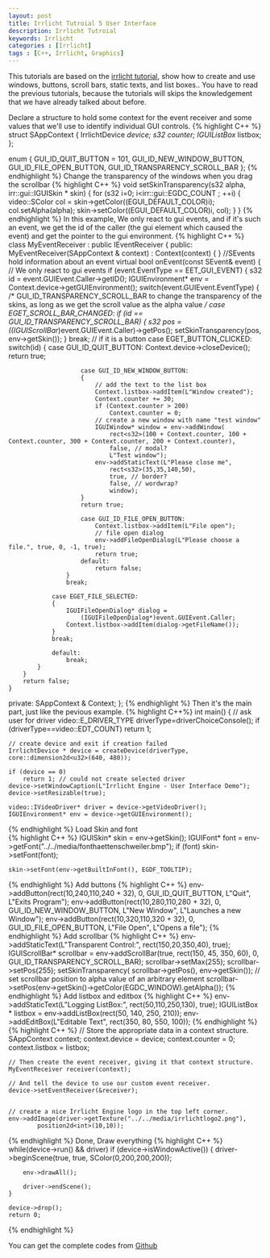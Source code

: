 ```yaml
---
layout: post
title: Irrlicht Tutroial 5 User Interface
description: Irrlicht Tutroial
keywords: Irrlicht
categories : [Irrlicht]
tags : [C++, Irrlicht, Graphics]
---
```


This tutorials are based on the [irrlicht tutorial](http://irrlicht.sourceforge.net/docu), show how to create and use windows, buttons, scroll bars, static texts, and list boxes.. You have to read the previous tutorials, because the tutorials will skips the knowledgement that we have already talked about before.

Declare a structure to hold some context for the event receiver and some values that we'll use to identify individual GUI controls.
{% highlight C++ %}
struct SAppContext
{
    IrrlichtDevice *device;
    s32             counter;
    IGUIListBox*    listbox;
};

enum
{
    GUI_ID_QUIT_BUTTON = 101,
    GUI_ID_NEW_WINDOW_BUTTON,
    GUI_ID_FILE_OPEN_BUTTON,
    GUI_ID_TRANSPARENCY_SCROLL_BAR
};
{% endhighlight %}
Change the transparency of the windows when you drag the scrollbar
{% highlight C++ %}
void setSkinTransparency(s32 alpha, irr::gui::IGUISkin * skin)
{
    for (s32 i=0; i<irr::gui::EGDC_COUNT ; ++i)
    {
        video::SColor col = skin->getColor((EGUI_DEFAULT_COLOR)i);
        col.setAlpha(alpha);
        skin->setColor((EGUI_DEFAULT_COLOR)i, col);
    }
}
{% endhighlight %}
In this example, We only react to gui events, and if it's such an event, we get the id of the caller (the gui element which caused the event) and get the pointer to the gui environment.
{% highlight C++ %}
class MyEventReceiver : public IEventReceiver
{
public:
	MyEventReceiver(SAppContext & context) : Context(context) { }
	//SEvents hold information about an event
	virtual bool onEvent(const SEvent& event) {
		// We only react to gui events
		if (event.EventType == EET_GUI_EVENT) {
			s32 id = event.GUIEvent.Caller->getID();
			IGUIEnvironment* env = Context.device->getGUIEnvironment();
			switch(event.GUIEvent.EventType) {
				/* GUI_ID_TRANSPARENCY_SCROLL_BAR to change the transparency of the skins, as long as we get the scroll value as the alpha value */
				case EGET_SCROLL_BAR_CHANGED:
					if (id == GUI_ID_TRANSPARENCY_SCROLL_BAR)
					{
						s32 pos = ((IGUIScrollBar*)event.GUIEvent.Caller)->getPos();
						setSkinTransparency(pos, env->getSkin());
					}
					break;
				// if it is a button
				case EGET_BUTTON_CLICKED:
					switch(id) {
						case GUI_ID_QUIT_BUTTON:
							Context.device->closeDevice();
							return true;

						case GUI_ID_NEW_WINDOW_BUTTON:
						{
							// add the text to the list box
							Context.listbox->addItem(L"Window created"); 
							Context.counter += 30;
							if (Context.counter > 200)
								Context.counter = 0;
							// create a new window with name "test window"
							IGUIWindow* window = env->addWindow(
								rect<s32>(100 + Context.counter, 100 + Context.counter, 300 + Context.counter, 200 + Context.counter),
								false, // modal?
								L"Test window");
							env->addStaticText(L"Please close me",
								rect<s32>(35,35,140,50),
								true, // border?
								false, // wordwrap?
								window);
						}
						return true;

						case GUI_ID_FILE_OPEN_BUTTON:
							Context.listbox->addItem(L"File open");
							// file open dialog
							env->addFileOpenDialog(L"Please choose a file.", true, 0, -1, true);
							return true;
						default:
							return false;
					}
					break;

				case EGET_FILE_SELECTED:
				{
					IGUIFileOpenDialog* dialog =
						(IGUIFileOpenDialog*)event.GUIEvent.Caller;
					Context.listbox->addItem(dialog->getFileName());
				}
				break;

				default:
					break;
			}
		}
		return false;
	}

private:
	SAppContext & Context;
};
{% endhighlight %}
Then it's the main part, just like the pevious example.
{% highlight C++%}
int main()
{
    // ask user for driver
    video::E_DRIVER_TYPE driverType=driverChoiceConsole();
    if (driverType==video::EDT_COUNT)
        return 1;

    // create device and exit if creation failed
    IrrlichtDevice * device = createDevice(driverType, core::dimension2d<u32>(640, 480));

    if (device == 0)
        return 1; // could not create selected driver
    device->setWindowCaption(L"Irrlicht Engine - User Interface Demo");
    device->setResizable(true);

    video::IVideoDriver* driver = device->getVideoDriver();
    IGUIEnvironment* env = device->getGUIEnvironment();
{% endhighlight %}
Load Skin and font        
{% highlight C++ %}
 	IGUISkin* skin = env->getSkin();
    IGUIFont* font = env->getFont("../../media/fonthaettenschweiler.bmp");
    if (font)
        skin->setFont(font);

    skin->setFont(env->getBuiltInFont(), EGDF_TOOLTIP);
{% endhighlight %}
Add buttons
{% highlight C++ %}
	env->addButton(rect<s32>(10,240,110,240 + 32), 0, GUI_ID_QUIT_BUTTON,
            L"Quit", L"Exits Program");
    env->addButton(rect<s32>(10,280,110,280 + 32), 0, GUI_ID_NEW_WINDOW_BUTTON,
            L"New Window", L"Launches a new Window");
    env->addButton(rect<s32>(10,320,110,320 + 32), 0, GUI_ID_FILE_OPEN_BUTTON,
            L"File Open", L"Opens a file");
{% endhighlight %}
Add scrollbar
{% highlight C++ %}
	env->addStaticText(L"Transparent Control:", rect<s32>(150,20,350,40), true);
	IGUIScrollBar* scrollbar = env->addScrollBar(true,
			rect<s32>(150, 45, 350, 60), 0, GUI_ID_TRANSPARENCY_SCROLL_BAR);
	scrollbar->setMax(255);
	scrollbar->setPos(255);
	setSkinTransparency( scrollbar->getPos(), env->getSkin());
	// set scrollbar position to alpha value of an arbitrary element
	scrollbar->setPos(env->getSkin()->getColor(EGDC_WINDOW).getAlpha());
{% endhighlight %}
Add listbox and editbox
{% highlight C++ %}
	env->addStaticText(L"Logging ListBox:", rect<s32>(50,110,250,130), true);
	IGUIListBox * listbox = env->addListBox(rect<s32>(50, 140, 250, 210));
	env->addEditBox(L"Editable Text", rect<s32>(350, 80, 550, 100));
{% endhighlight %}
{% highlight C++ %}
	// Store the appropriate data in a context structure.
	SAppContext context;
	context.device = device;
	context.counter = 0;
	context.listbox = listbox;

	// Then create the event receiver, giving it that context structure.
	MyEventReceiver receiver(context);

	// And tell the device to use our custom event receiver.
	device->setEventReceiver(&receiver);


	// create a nice Irrlicht Engine logo in the top left corner. 
	env->addImage(driver->getTexture("../../media/irrlichtlogo2.png"),
			position2d<int>(10,10));
{% endhighlight %}
Done, Draw everything
{% highlight C++ %}
	while(device->run() && driver)
	if (device->isWindowActive())
	{
		driver->beginScene(true, true, SColor(0,200,200,200));

		env->drawAll();
	
		driver->endScene();
	}

	device->drop();
	return 0;
{% endhighlight %}

You can get the complete codes from [Github](https://github.com/Shanshan-IC/irrlicht/tree/master/examples/05.UserInterface)